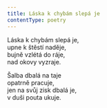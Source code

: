 ```yaml
---
title: Láska k chybám slepá je
contentType: poetry
---
```


<section>

Láska k chybám slepá je,  
upne k štěstí naděje,  
bujně vzlétá do ráje,  
nad okovy vyzraje.

Šalba dbalá na taje  
opatrně pracuje,  
jen na svůj zisk dbalá je,  
v duši pouta ukuje.

</section>
